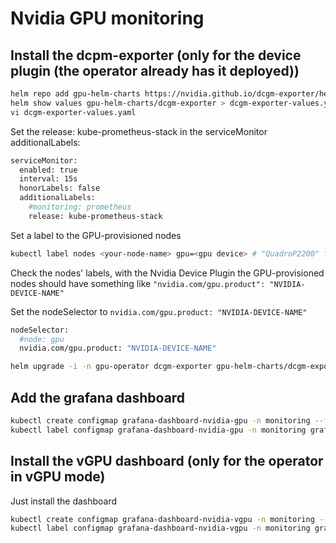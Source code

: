 # Nvidia GPU monitoring

## Install the dcpm-exporter (only for the device plugin (the operator already has it deployed))

```bash
helm repo add gpu-helm-charts https://nvidia.github.io/dcgm-exporter/helm-charts
helm show values gpu-helm-charts/dcgm-exporter > dcgm-exporter-values.yaml
vi dcgm-exporter-values.yaml
```

Set the release: kube-prometheus-stack in the serviceMonitor additionalLabels:

```bash
serviceMonitor:
  enabled: true
  interval: 15s
  honorLabels: false
  additionalLabels:
    #monitoring: prometheus
    release: kube-prometheus-stack
```

Set a label to the GPU-provisioned nodes

```bash
kubectl label nodes <your-node-name> gpu=<gpu device> # "QuadroP2200" for me
```

Check the nodes' labels, with the Nvidia Device Plugin the GPU-provisioned nodes should have something like `"nvidia.com/gpu.product": "NVIDIA-DEVICE-NAME"`

Set the nodeSelector to `nvidia.com/gpu.product: "NVIDIA-DEVICE-NAME"`

```bash
nodeSelector:
  #node: gpu
  nvidia.com/gpu.product: "NVIDIA-DEVICE-NAME"
```

```bash
helm upgrade -i -n gpu-operator dcgm-exporter gpu-helm-charts/dcgm-exporter --values dcgm-exporter-values.yaml
```

## Add the grafana dashboard

```bash
kubectl create configmap grafana-dashboard-nvidia-gpu -n monitoring --from-file=grafana-nvidia-gpu.json
kubectl label configmap grafana-dashboard-nvidia-gpu -n monitoring grafana_dashboard="1"
```

## Install the vGPU dashboard (only for the operator in vGPU mode)

Just install the dashboard

```bash
kubectl create configmap grafana-dashboard-nvidia-vgpu -n monitoring --from-file=grafana-nvidia-vgpu.json
kubectl label configmap grafana-dashboard-nvidia-vgpu -n monitoring grafana_dashboard="1"
```
